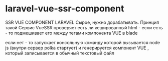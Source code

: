 # laravel-vue-ssr-component
SSR VUE COMPONENT LARAVEL
Сырое, нужно дорабатывать. Принцип такой
Сервис VueSSR проверяет есть ли кешированный html - если есть - то подмешивает его между тегами компонента VUE в blade

если нет - то запускает консольную команду которой вызывается node js (внутри сервер polka стартует) и генерируется компонент VUE , который записывается в обычный текстовый файл
